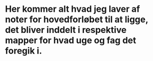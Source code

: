 # Her kommer alt hvad jeg laver af noter for hovedforløbet til at ligge, det bliver inddelt i respektive mapper for hvad uge og fag det foregik i.